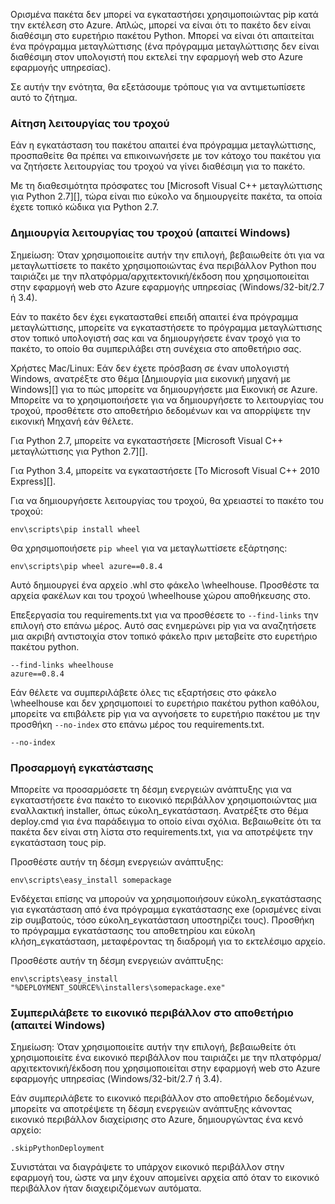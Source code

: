 Ορισμένα πακέτα δεν μπορεί να εγκαταστήσει χρησιμοποιώντας pip κατά την εκτέλεση στο Azure.  Απλώς, μπορεί να είναι ότι το πακέτο δεν είναι διαθέσιμη στο ευρετήριο πακέτου Python.  Μπορεί να είναι ότι απαιτείται ένα πρόγραμμα μεταγλώττισης (ένα πρόγραμμα μεταγλώττισης δεν είναι διαθέσιμη στον υπολογιστή που εκτελεί την εφαρμογή web στο Azure εφαρμογής υπηρεσίας).

Σε αυτήν την ενότητα, θα εξετάσουμε τρόπους για να αντιμετωπίσετε αυτό το ζήτημα.

### <a name="request-wheels"></a>Αίτηση λειτουργίας του τροχού

Εάν η εγκατάσταση του πακέτου απαιτεί ένα πρόγραμμα μεταγλώττισης, προσπαθείτε θα πρέπει να επικοινωνήσετε με τον κάτοχο του πακέτου για να ζητήσετε λειτουργίας του τροχού να γίνει διαθέσιμη για το πακέτο.

Με τη διαθεσιμότητα πρόσφατες του [Microsoft Visual C++ μεταγλώττισης για Python 2.7][], τώρα είναι πιο εύκολο να δημιουργείτε πακέτα, τα οποία έχετε τοπικό κώδικα για Python 2.7.

### <a name="build-wheels-requires-windows"></a>Δημιουργία λειτουργίας του τροχού (απαιτεί Windows)

Σημείωση: Όταν χρησιμοποιείτε αυτήν την επιλογή, βεβαιωθείτε ότι για να μεταγλωττίσετε το πακέτο χρησιμοποιώντας ένα περιβάλλον Python που ταιριάζει με την πλατφόρμα/αρχιτεκτονική/έκδοση που χρησιμοποιείται στην εφαρμογή web στο Azure εφαρμογής υπηρεσίας (Windows/32-bit/2.7 ή 3.4).

Εάν το πακέτο δεν έχει εγκατασταθεί επειδή απαιτεί ένα πρόγραμμα μεταγλώττισης, μπορείτε να εγκαταστήσετε το πρόγραμμα μεταγλώττισης στον τοπικό υπολογιστή σας και να δημιουργήσετε έναν τροχό για το πακέτο, το οποίο θα συμπεριλάβει στη συνέχεια στο αποθετήριο σας.

Χρήστες Mac/Linux: Εάν δεν έχετε πρόσβαση σε έναν υπολογιστή Windows, ανατρέξτε στο θέμα [Δημιουργία μια εικονική μηχανή με Windows][] για το πώς μπορείτε να δημιουργήσετε μια Εικονική σε Azure.  Μπορείτε να το χρησιμοποιήσετε για να δημιουργήσετε το λειτουργίας του τροχού, προσθέτετε στο αποθετήριο δεδομένων και να απορρίψετε την εικονική Μηχανή εάν θέλετε. 

Για Python 2.7, μπορείτε να εγκαταστήσετε [Microsoft Visual C++ μεταγλώττισης για Python 2.7][].

Για Python 3.4, μπορείτε να εγκαταστήσετε [Το Microsoft Visual C++ 2010 Express][].

Για να δημιουργήσετε λειτουργίας του τροχού, θα χρειαστεί το πακέτο του τροχού:

    env\scripts\pip install wheel

Θα χρησιμοποιήσετε `pip wheel` για να μεταγλωττίσετε εξάρτησης:

    env\scripts\pip wheel azure==0.8.4

Αυτό δημιουργεί ένα αρχείο .whl στο φάκελο \wheelhouse.  Προσθέστε τα αρχεία φακέλων και του τροχού \wheelhouse χώρου αποθήκευσης στο.

Επεξεργασία του requirements.txt για να προσθέσετε το `--find-links` την επιλογή στο επάνω μέρος. Αυτό σας ενημερώνει pip για να αναζητήσετε μια ακριβή αντιστοιχία στον τοπικό φάκελο πριν μεταβείτε στο ευρετήριο πακέτου python.

    --find-links wheelhouse
    azure==0.8.4

Εάν θέλετε να συμπεριλάβετε όλες τις εξαρτήσεις στο φάκελο \wheelhouse και δεν χρησιμοποιεί το ευρετήριο πακέτου python καθόλου, μπορείτε να επιβάλετε pip για να αγνοήσετε το ευρετήριο πακέτου με την προσθήκη `--no-index` στο επάνω μέρος του requirements.txt.

    --no-index

### <a name="customize-installation"></a>Προσαρμογή εγκατάστασης

Μπορείτε να προσαρμόσετε τη δέσμη ενεργειών ανάπτυξης για να εγκαταστήσετε ένα πακέτο το εικονικό περιβάλλον χρησιμοποιώντας μια εναλλακτική installer, όπως εύκολη\_εγκατάσταση.  Ανατρέξτε στο θέμα deploy.cmd για ένα παράδειγμα το οποίο είναι σχόλια.  Βεβαιωθείτε ότι τα πακέτα δεν είναι στη λίστα στο requirements.txt, για να αποτρέψετε την εγκατάσταση τους pip.

Προσθέστε αυτήν τη δέσμη ενεργειών ανάπτυξης:

    env\scripts\easy_install somepackage

Ενδέχεται επίσης να μπορούν να χρησιμοποιήσουν εύκολη\_εγκατάστασης για εγκατάσταση από ένα πρόγραμμα εγκατάστασης exe (ορισμένες είναι zip συμβατούς, τόσο εύκολη\_εγκατάσταση υποστηρίζει τους).  Προσθήκη το πρόγραμμα εγκατάστασης του αποθετηρίου και εύκολη κλήση\_εγκατάσταση, μεταφέροντας τη διαδρομή για το εκτελέσιμο αρχείο.

Προσθέστε αυτήν τη δέσμη ενεργειών ανάπτυξης:

    env\scripts\easy_install "%DEPLOYMENT_SOURCE%\installers\somepackage.exe"

### <a name="include-the-virtual-environment-in-the-repository-requires-windows"></a>Συμπεριλάβετε το εικονικό περιβάλλον στο αποθετήριο (απαιτεί Windows)

Σημείωση: Όταν χρησιμοποιείτε αυτήν την επιλογή, βεβαιωθείτε ότι χρησιμοποιείτε ένα εικονικό περιβάλλον που ταιριάζει με την πλατφόρμα/αρχιτεκτονική/έκδοση που χρησιμοποιείται στην εφαρμογή web στο Azure εφαρμογής υπηρεσίας (Windows/32-bit/2.7 ή 3.4).

Εάν συμπεριλάβετε το εικονικό περιβάλλον στο αποθετήριο δεδομένων, μπορείτε να αποτρέψετε τη δέσμη ενεργειών ανάπτυξης κάνοντας εικονικό περιβάλλον διαχείρισης στο Azure, δημιουργώντας ένα κενό αρχείο:

    .skipPythonDeployment

Συνιστάται να διαγράψετε το υπάρχον εικονικό περιβάλλον στην εφαρμογή του, ώστε να μην έχουν απομείνει αρχεία από όταν το εικονικό περιβάλλον ήταν διαχειριζόμενων αυτόματα.


[Δημιουργήστε μια εικονική μηχανή με Windows]: http://azure.microsoft.com/documentation/articles/virtual-machines-windows-hero-tutorial/
[Πρόγραμμα μεταγλώττισης Microsoft Visual C++ για Python 2.7]: http://aka.ms/vcpython27
[Microsoft Visual C++ 2010 Express]: http://go.microsoft.com/?linkid=9709949
